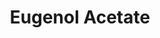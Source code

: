 ---
name: Eugenol Acetate
title: Eugenol Acetate
details:
  - detail:
      key: Usage/Application
      value: Fragrance, Flavour, Pharma
  - detail:
      key: Brand
      value: Natural Aroma
  - detail:
      key: Physical State
      value: Liquid
  - detail:
      key: Specific Gravity
      value: 1.075 to 1.085 (at 20 deg C)
  - detail:
      key: Flash Point
      value: 66 deg C
  - detail:
      key: Molecular Weight
      value: 206.24 g/mol
  - detail:
      key: CAS No
      value: 93-28-7
  - detail:
      key: HS Code
      value: 2915.39.2000
  - detail:
      key: EINECS No
      value: 202-235-6
  - detail:
      key: FEMA No
      value: 2469
  - detail:
      key: Formula
      value: C12H14O3
  - detail:
      key: Color
      value: Pale Yellow
  - detail:
      key: Odou And Taste
      value: Fresher sweet woody clove floral carnation malt spice
  - detail:
      key: Melting Point
      value: 29-31 deg C
  - detail:
      key: Boiling Point
      value: 281 deg C to 286 deg C
  - detail:
      key: Purity
      value: Min. 98%
  - detail:
      key: Refractive Index
      value: 1.516 to 1.520 (at 20 deg C)
  - detail:
      key: Solubility
      value: Insoluble in water,soluble in alcohol
  - detail:
      key: Packaging Size
      value: 5,25,200 Kg
  - detail:
      key: Packaging Type
      value: Can,Barrel
showOnHome: false
thumbnail: https://5.imimg.com/data5/SELLER/Default/2021/12/FJ/CZ/KB/3823480/eugenol-acetate-500x500.png
productImages:
  - https://ucarecdn.com/8213c725-21d0-4ac0-ad5e-c1975c20032b/
category: natural isolates
---